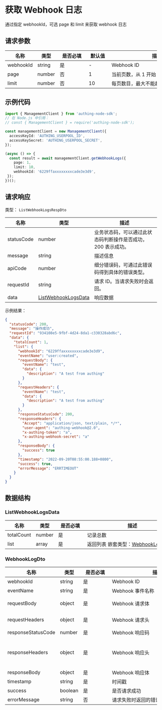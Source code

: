 # 获取 Webhook 日志

<!--
  警告⚠️：
  不要直接修改该文档，
  https://github.com/Authing/authing-docs-factory
  使用该项目进行生成
-->

<LastUpdated />

通过指定 webhookId，可选 page 和 limit 来获取 webhook 日志

## 请求参数

| 名称 | 类型 | <div style="width:80px">是否必填</div> | <div style="width:60px">默认值</div> | <div style="width:300px">描述</div> | <div style="width:200px">示例值</div> |
| ---- | ---- | ---- | ---- | ---- | ---- |
| webhookId | string | 是 | - | Webhook ID  | `6229ffaxxxxxxxxcade3e3d9` |
| page | number | 否 | 1 | 当前页数，从 1 开始  | `1` |
| limit | number | 否 | 10 | 每页数目，最大不能超过 50，默认为 10  | `10` |


## 示例代码
```ts
import { ManagementClient } from 'authing-node-sdk';
// 在 Node.js 中引用：
// const { ManagementClient } = require('authing-node-sdk');

const managementClient = new ManagementClient({
  accessKeyId: 'AUTHING_USERPOOL_ID',
  accessKeySecret: 'AUTHING_USERPOOL_SECRET',
});

(async () => {
  const result = await managementClient.getWebhookLogs({
    page: 1,
    limit: 10,
    webhookId: '6229ffaxxxxxxxxcade3e3d9',
 });
})();
```


## 请求响应

类型： `ListWebhookLogsRespDto`

| 名称 | 类型 | 描述 |
| ---- | ---- | ---- |
| statusCode | number | 业务状态码，可以通过此状态码判断操作是否成功，200 表示成功。 |
| message | string | 描述信息 |
| apiCode | number | 细分错误码，可通过此错误码得到具体的错误类型。 |
| requestId | string | 请求 ID。当请求失败时会返回。 |
| data | <a href="#ListWebhookLogsData">ListWebhookLogsData</a> | 响应数据 |



示例结果：

```json
{
  "statusCode": 200,
  "message": "操作成功",
  "requestId": "934108e5-9fbf-4d24-8da1-c330328abd6c",
  "data": {
    "totalCount": 1,
    "list": {
      "webhookId": "6229ffaxxxxxxxxcade3e3d9",
      "eventName": "user:created",
      "requestBody": {
        "eventName": "test",
        "data": {
          "description": "A test from authing"
        }
      },
      "requestHeaders": {
        "eventName": "test",
        "data": {
          "description": "A test from authing"
        }
      },
      "responseStatusCode": 200,
      "responseHeaders": {
        "Accept": "application/json, text/plain, */*",
        "user-agent": "authing-webhook@2.0",
        "x-authing-token": "a",
        "x-authing-webhook-secret": "a"
      },
      "responseBody": {
        "success": true
      },
      "timestamp": "2022-09-20T08:55:00.188+0800",
      "success": true,
      "errorMessage": "ERRTIMEOUT"
    }
  }
}
```

## 数据结构


### <a id="ListWebhookLogsData"></a> ListWebhookLogsData

| 名称 | 类型 | <div style="width:80px">是否必填</div> | <div style="width:300px">描述</div> | <div style="width:200px">示例值</div> |
| ---- |  ---- | ---- | ---- | ---- |
| totalCount | number | 是 | 记录总数   |  `1` |
| list | array | 是 | 返回列表 嵌套类型：<a href="#WebhookLogDto">WebhookLogDto</a>。  |  |


### <a id="WebhookLogDto"></a> WebhookLogDto

| 名称 | 类型 | <div style="width:80px">是否必填</div> | <div style="width:300px">描述</div> | <div style="width:200px">示例值</div> |
| ---- |  ---- | ---- | ---- | ---- |
| webhookId | string | 是 | Webhook ID   |  `6229ffaxxxxxxxxcade3e3d9` |
| eventName | string | 是 | Webhook 事件名称   |  `user:created` |
| requestBody | object | 是 | Webhook 请求体   |  `{"eventName":"test","data":{"description":"A test from authing"}}` |
| requestHeaders | object | 是 | Webhook 请求头   |  `{"eventName":"test","data":{"description":"A test from authing"}}` |
| responseStatusCode | number | 是 | Webhook 响应码   |  `200` |
| responseHeaders | object | 是 | Webhook 响应头   |  `{"Accept":"application/json, text/plain, */*","user-agent":"authing-webhook@2.0","x-authing-token":"a","x-authing-webhook-secret":"a"}` |
| responseBody | object | 是 | Webhook 响应体   |  `{"success":true}` |
| timestamp | string | 是 | 时间戳   |  `2022-09-20T08:55:00.188+0800` |
| success | boolean | 是 | 是否请求成功   |  `true` |
| errorMessage | string | 否 | 请求失败时返回的错误信息   |  `ERRTIMEOUT` |


